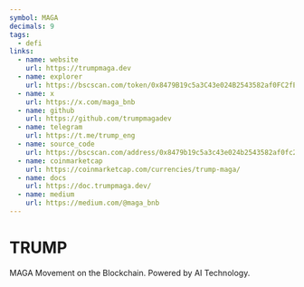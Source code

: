 ```yaml
---
symbol: MAGA
decimals: 9
tags:
  - defi
links:
  - name: website
    url: https://trumpmaga.dev
  - name: explorer
    url: https://bscscan.com/token/0x8479B19c5a3C43e024B2543582af0FC2fEf2E6A8
  - name: x
    url: https://x.com/maga_bnb
  - name: github
    url: https://github.com/trumpmagadev
  - name: telegram
    url: https://t.me/trump_eng
  - name: source_code
    url: https://bscscan.com/address/0x8479b19c5a3c43e024b2543582af0fc2fef2e6a8#code
  - name: coinmarketcap
    url: https://coinmarketcap.com/currencies/trump-maga/
  - name: docs
    url: https://doc.trumpmaga.dev/
  - name: medium
    url: https://medium.com/@maga_bnb
---
```


# TRUMP

MAGA Movement on the Blockchain. Powered by AI Technology.
